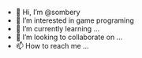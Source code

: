 - 👋 Hi, I’m @sombery
- 👀 I’m interested in game programing
- 🌱 I’m currently learning ...
- 💞️ I’m looking to collaborate on ...
- 📫 How to reach me ...

<!---
sombery/sombery is a ✨ special ✨ repository because its `README.md` (this file) appears on your GitHub profile.
You can click the Preview link to take a look at your changes.
--->
